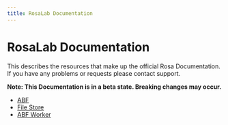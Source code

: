 ```yaml
---
title: RosaLab Documentation
---
```


# RosaLab Documentation

This describes the resources that make up the official Rosa Documentation.<br/>
If you have any problems or requests please contact support.

**Note: This Documentation is in a beta state. Breaking changes may occur.**

* [ABF](/abf/)
* [File Store](/file_store/)
* [ABF Worker](/abf_worker/)